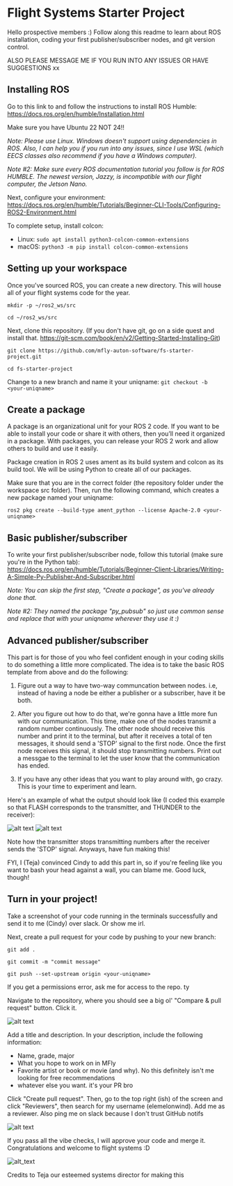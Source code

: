 # Flight Systems Starter Project

Hello prospective members :) Follow along this readme to learn about ROS installation, coding your first publisher/subscriber nodes, and git version control. 

ALSO PLEASE MESSAGE ME IF YOU RUN INTO ANY ISSUES OR HAVE SUGGESTIONS xx

## Installing ROS

Go to this link to and follow the instructions to install ROS Humble:
https://docs.ros.org/en/humble/Installation.html

Make sure you have Ubuntu 22 NOT 24!!

_Note: Please use Linux. Windows doesn't support using dependencies in ROS. Also, I can help you if you run into any issues, since I use WSL (which EECS classes also recommend if you have a Windows computer)._

_Note #2: Make sure every ROS documentation tutorial you follow is for ROS HUMBLE. The newest version, Jazzy, is incompatible with our flight computer, the Jetson Nano._

Next, configure your environment: https://docs.ros.org/en/humble/Tutorials/Beginner-CLI-Tools/Configuring-ROS2-Environment.html

To complete setup, install colcon:

- Linux: `sudo apt install python3-colcon-common-extensions`
- macOS: `python3 -m pip install colcon-common-extensions`

## Setting up your workspace

Once you've sourced ROS, you can create a new directory. This will house all of your flight systems code for the year.

`mkdir -p ~/ros2_ws/src`

`cd ~/ros2_ws/src`

Next, clone this repository. (If you don't have git, go on a side quest and install that. https://git-scm.com/book/en/v2/Getting-Started-Installing-Git)

`git clone https://github.com/mfly-auton-software/fs-starter-project.git`

`cd fs-starter-project`

Change to a new branch and name it your uniqname: `git checkout -b <your-uniqname>`

## Create a package

A package is an organizational unit for your ROS 2 code. If you want to be able to install your code or share it with others, then you’ll need it organized in a package. With packages, you can release your ROS 2 work and allow others to build and use it easily.

Package creation in ROS 2 uses ament as its build system and colcon as its build tool. We will be using Python to create all of our packages.

Make sure that you are in the correct folder (the repository folder under the workspace src folder). Then, run the following command, which creates a new package named your uniqname:

`ros2 pkg create --build-type ament_python --license Apache-2.0 <your-uniqname>`

## Basic publisher/subscriber

To write your first publisher/subscriber node, follow this tutorial (make sure you're in the Python tab): https://docs.ros.org/en/humble/Tutorials/Beginner-Client-Libraries/Writing-A-Simple-Py-Publisher-And-Subscriber.html

*Note: You can skip the first step, "Create a package", as you've already done that.* 

*Note #2: They named the package "py_pubsub" so just use common sense and replace that with your uniqname wherever they use it :)*

## Advanced publisher/subscriber

This part is for those of you who feel confident enough in your coding skills to do something a little more complicated. The idea is to take the basic ROS template from above and do the following:

1. Figure out a way to have two-way communcation between nodes. i.e, instead of having a node be either a publisher or a subscriber, have it be both.

2. After you figure out how to do that, we're gonna have a little more fun with our communication. This time, make one of the nodes transmit a random number continuously. The other node should receive this number and print it to the terminal, but after it receives a total of ten messages, it should send a 'STOP' signal to the first node. Once the first node receives this signal, it should stop transmitting numbers. Print out a messgae to the terminal to let the user know that the communication has ended.

3. If you have any other ideas that you want to play around with, go crazy. This is your time to experiment and learn.

Here's an example of what the output should look like (I coded this example so that FLASH corresponds to the transmitter, and THUNDER to the receiver):

![alt text](FLASH.png)
![alt text](THUNDER.png)

Note how the transmitter stops transmitting numbers after the receiver sends the 'STOP' signal. Anyways, have fun making this!

FYI, I (Teja) convinced Cindy to add this part in, so if you're feeling like you want to bash your head against a wall, you can blame me. Good luck, though!

## Turn in your project!

Take a screenshot of your code running in the terminals successfully and send it to me (Cindy) over slack. Or show me irl. 

Next, create a pull request for your code by pushing to your new branch:

`git add .`

`git commit -m "commit message"`

`git push --set-upstream origin <your-uniqname>`

If you get a permissions error, ask me for access to the repo. ty

Navigate to the repository, where you should see a big ol' "Compare & pull request" button. Click it.

![alt text](image.png)

Add a title and description. In your description, include the following information:

- Name, grade, major
- What you hope to work on in MFly
- Favorite artist or book or movie (and why). No this definitely isn't me looking for free recommendations
- whatever else you want. it's your PR bro

Click "Create pull request". Then, go to the top right (ish) of the screen and click "Reviewers", then search for my username (elemelonwind). Add me as a reviewer. Also ping me on slack because I don't trust GitHub notifs

![alt text](image-1.png)

If you pass all the vibe checks, I will approve your code and merge it. Congratulations and welcome to flight systems :D

![alt_text](image-2.png)

Credits to Teja our esteemed systems director for making this
